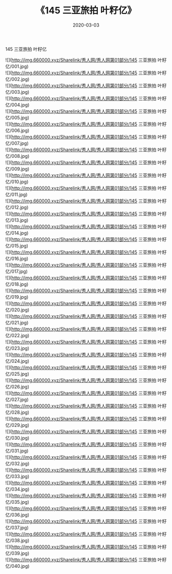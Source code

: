 ﻿---
layout: post
title:  《145 三亚旅拍 叶籽亿》
date:   2020-03-03
img: http://img.660000.xyz/Sharelink/秀人网/秀人网第01部分/145 三亚旅拍 叶籽亿/000.jpg
categories: [美女, 清纯, 唯美]
---

145 三亚旅拍 叶籽亿

  ![](http://img.660000.xyz/Sharelink/秀人网/秀人网第01部分/145 三亚旅拍 叶籽亿/001.jpg) <br> ![](http://img.660000.xyz/Sharelink/秀人网/秀人网第01部分/145 三亚旅拍 叶籽亿/002.jpg) <br> ![](http://img.660000.xyz/Sharelink/秀人网/秀人网第01部分/145 三亚旅拍 叶籽亿/003.jpg) <br> ![](http://img.660000.xyz/Sharelink/秀人网/秀人网第01部分/145 三亚旅拍 叶籽亿/004.jpg) <br> ![](http://img.660000.xyz/Sharelink/秀人网/秀人网第01部分/145 三亚旅拍 叶籽亿/005.jpg) <br> ![](http://img.660000.xyz/Sharelink/秀人网/秀人网第01部分/145 三亚旅拍 叶籽亿/006.jpg) <br> ![](http://img.660000.xyz/Sharelink/秀人网/秀人网第01部分/145 三亚旅拍 叶籽亿/007.jpg) <br> ![](http://img.660000.xyz/Sharelink/秀人网/秀人网第01部分/145 三亚旅拍 叶籽亿/008.jpg) <br> ![](http://img.660000.xyz/Sharelink/秀人网/秀人网第01部分/145 三亚旅拍 叶籽亿/009.jpg) <br> ![](http://img.660000.xyz/Sharelink/秀人网/秀人网第01部分/145 三亚旅拍 叶籽亿/010.jpg) <br> ![](http://img.660000.xyz/Sharelink/秀人网/秀人网第01部分/145 三亚旅拍 叶籽亿/011.jpg) <br> ![](http://img.660000.xyz/Sharelink/秀人网/秀人网第01部分/145 三亚旅拍 叶籽亿/012.jpg) <br> ![](http://img.660000.xyz/Sharelink/秀人网/秀人网第01部分/145 三亚旅拍 叶籽亿/013.jpg) <br> ![](http://img.660000.xyz/Sharelink/秀人网/秀人网第01部分/145 三亚旅拍 叶籽亿/014.jpg) <br> ![](http://img.660000.xyz/Sharelink/秀人网/秀人网第01部分/145 三亚旅拍 叶籽亿/015.jpg) <br> ![](http://img.660000.xyz/Sharelink/秀人网/秀人网第01部分/145 三亚旅拍 叶籽亿/016.jpg) <br> ![](http://img.660000.xyz/Sharelink/秀人网/秀人网第01部分/145 三亚旅拍 叶籽亿/017.jpg) <br> ![](http://img.660000.xyz/Sharelink/秀人网/秀人网第01部分/145 三亚旅拍 叶籽亿/018.jpg) <br> ![](http://img.660000.xyz/Sharelink/秀人网/秀人网第01部分/145 三亚旅拍 叶籽亿/019.jpg) <br> ![](http://img.660000.xyz/Sharelink/秀人网/秀人网第01部分/145 三亚旅拍 叶籽亿/020.jpg) <br> ![](http://img.660000.xyz/Sharelink/秀人网/秀人网第01部分/145 三亚旅拍 叶籽亿/021.jpg) <br> ![](http://img.660000.xyz/Sharelink/秀人网/秀人网第01部分/145 三亚旅拍 叶籽亿/022.jpg) <br> ![](http://img.660000.xyz/Sharelink/秀人网/秀人网第01部分/145 三亚旅拍 叶籽亿/023.jpg) <br> ![](http://img.660000.xyz/Sharelink/秀人网/秀人网第01部分/145 三亚旅拍 叶籽亿/024.jpg) <br> ![](http://img.660000.xyz/Sharelink/秀人网/秀人网第01部分/145 三亚旅拍 叶籽亿/025.jpg) <br> ![](http://img.660000.xyz/Sharelink/秀人网/秀人网第01部分/145 三亚旅拍 叶籽亿/026.jpg) <br> ![](http://img.660000.xyz/Sharelink/秀人网/秀人网第01部分/145 三亚旅拍 叶籽亿/027.jpg) <br> ![](http://img.660000.xyz/Sharelink/秀人网/秀人网第01部分/145 三亚旅拍 叶籽亿/028.jpg) <br> ![](http://img.660000.xyz/Sharelink/秀人网/秀人网第01部分/145 三亚旅拍 叶籽亿/029.jpg) <br> ![](http://img.660000.xyz/Sharelink/秀人网/秀人网第01部分/145 三亚旅拍 叶籽亿/030.jpg) <br> ![](http://img.660000.xyz/Sharelink/秀人网/秀人网第01部分/145 三亚旅拍 叶籽亿/031.jpg) <br> ![](http://img.660000.xyz/Sharelink/秀人网/秀人网第01部分/145 三亚旅拍 叶籽亿/032.jpg) <br> ![](http://img.660000.xyz/Sharelink/秀人网/秀人网第01部分/145 三亚旅拍 叶籽亿/033.jpg) <br> ![](http://img.660000.xyz/Sharelink/秀人网/秀人网第01部分/145 三亚旅拍 叶籽亿/034.jpg) <br> ![](http://img.660000.xyz/Sharelink/秀人网/秀人网第01部分/145 三亚旅拍 叶籽亿/035.jpg) <br> ![](http://img.660000.xyz/Sharelink/秀人网/秀人网第01部分/145 三亚旅拍 叶籽亿/036.jpg) <br> ![](http://img.660000.xyz/Sharelink/秀人网/秀人网第01部分/145 三亚旅拍 叶籽亿/037.jpg) <br> ![](http://img.660000.xyz/Sharelink/秀人网/秀人网第01部分/145 三亚旅拍 叶籽亿/038.jpg) <br> ![](http://img.660000.xyz/Sharelink/秀人网/秀人网第01部分/145 三亚旅拍 叶籽亿/039.jpg) <br> ![](http://img.660000.xyz/Sharelink/秀人网/秀人网第01部分/145 三亚旅拍 叶籽亿/040.jpg) <br>